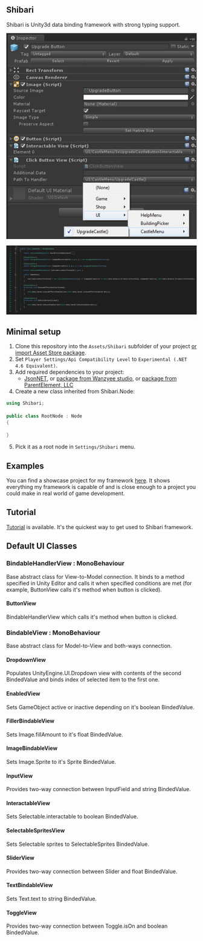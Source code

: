 ## Shibari

Shibari is Unity3d data binding framework with strong typing support.

![Editor view](screenshot_editor.png?raw=true "Editor")

![Source code sample](screenshot_source.png?raw=true "Source")

## Minimal setup

1.  Clone this repository into the ``Assets/Shibari`` subfolder of your project [or import Asset Store package](https://assetstore.unity.com/packages/templates/systems/shibari-114989).
2.  Set ``Player Settings/Api Compatibility Level`` to ``Experimental (.NET 4.6 Equivalent)``.
3.  Add required dependencies to your project:
    * [JsonNET](https://www.newtonsoft.com/json), or [package from Wanzyee studio](https://assetstore.unity.com/packages/tools/input-management/json-net-converters-simple-compatible-solution-58621), or [package from ParentElement, LLC](https://assetstore.unity.com/packages/tools/input-management/json-net-for-unity-11347)
4.  Create a new class inherited from Shibari.Node:
```csharp
using Shibari;

public class RootNode : Node
{
    
}
```
5.  Pick it as a root node in ``Settings/Shibari`` menu.

## Examples

You can find a showcase project for my framework [here](https://github.com/Supert/village-keeper). It shows everything my framework is capable of and is close enough to a project you could make in real world of game development.

## Tutorial

[Tutorial](TUTORIAL.md) is available. It's the quickest way to get used to Shibari framework.  

## Default UI Classes

### BindableHandlerView : MonoBehaviour

Base abstract class for View-to-Model connection. It binds to a method specified in Unity Editor and calls it when specified conditions are met (for example, ButtonView calls it's method when button is clicked).

#### ButtonView

BindableHandlerView which calls it's method when button is clicked.

### BindableView : MonoBehaviour

Base abstract class for Model-to-View and both-ways connection.

#### DropdownView

Populates UnityEngine.UI.Dropdown view with contents of the second BindedValue and binds index of selected item to the first one.

#### EnabledView

Sets GameObject active or inactive depending on it's boolean BindedValue.

#### FillerBindableView

Sets Image.fillAmount to it's float BindedValue.

#### ImageBindableView

Sets Image.Sprite to it's Sprite BindedValue.

#### InputView

Provides two-way connection between InputField and string BindedValue.

#### InteractableView

Sets Selectable.interactable to boolean BindedValue.

#### SelectableSpritesView

Sets Selectable sprites to SelectableSprites BindedValue.

#### SliderView

Provides two-way connection between Slider and float BindedValue.

#### TextBindableView

Sets Text.text to string BindedValue.

#### ToggleView

Provides two-way connection between Toggle.isOn and boolean BindedValue.
